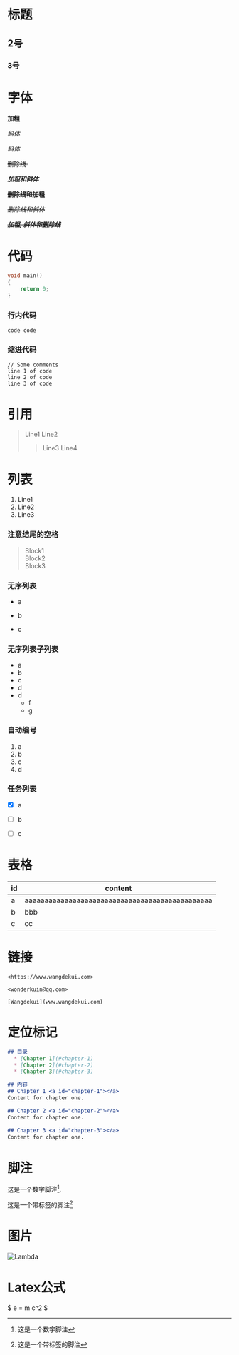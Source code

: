 <head>
    <script src="https://cdn.mathjax.org/mathjax/latest/MathJax.js?config=TeX-AMS-MML_HTMLorMML" type="text/javascript"></script>
    <script type="text/x-mathjax-config">
        MathJax.Hub.Config({
            tex2jax: {
            skipTags: ['script', 'noscript', 'style', 'textarea', 'pre'],
            inlineMath: [['$','$']]
            }
        });
    </script>
</head>

# 标题
## 2号
### 3号

# 字体
**加粗**

*斜体*

_斜体_

~~删除线.~~

***加粗和斜体***

~~**删除线和加粗**~~

~~*删除线和斜体*~~

~~***加粗, 斜体和删除线***~~

# 代码
```c
void main()
{
    return 0;
}
```

### 行内代码

`code code`


### 缩进代码

    // Some comments
    line 1 of code
    line 2 of code
    line 3 of code

# 引用
> Line1
Line2
>> Line3
Line4

# 列表
1. Line1
2. Line2
3. Line3

### 注意结尾的空格
> Block1  
> Block2  
> Block3

### 无序列表
* a
- b
+ c

### 无序列表子列表
* a
* b
* c
* d
* d
  * f
  * g

### 自动编号
1. a
1. b
1. c
1. d

### 任务列表

- [x] a
- [ ] b
- [ ] c


# 表格

| id | content |
| ------ | ------ |
| a | aaaaaaaaaaaaaaaaaaaaaaaaaaaaaaaaaaaaaaaaaaaaaaa |
| b | bbb |
| c | cc |


# 链接
```
<https://www.wangdekui.com>

<wonderkuin@qq.com>

[Wangdekui](www.wangdekui.com)
```

# 定位标记

```markdown
## 目录
  * [Chapter 1](#chapter-1)
  * [Chapter 2](#chapter-2)
  * [Chapter 3](#chapter-3)
```

```markdown
## 内容
## Chapter 1 <a id="chapter-1"></a>
Content for chapter one.

## Chapter 2 <a id="chapter-2"></a>
Content for chapter one.

## Chapter 3 <a id="chapter-3"></a>
Content for chapter one.
```

# 脚注

这是一个数字脚注[^1].

这是一个带标签的脚注[^label]

[^1]: 这是一个数字脚注
[^label]: 这是一个带标签的脚注

# 图片
![Lambda](http://www.wangdekui.com/images/lambda.png)

# Latex公式

$ e = m c^2 $
